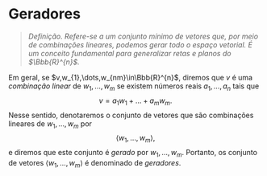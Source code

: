 $\newcommand\mycolv[1]{\begin{bmatrix}#1\end{bmatrix}}$
# Geradores

> $\textit{Definição.}$ *Refere-se a um conjunto mínimo de vetores que, por meio de combinações lineares, podemos gerar todo o espaço vetorial. É um conceito fundamental para generalizar retas e planos do $\Bbb{R}^{n}$.*

Em geral, se $v,w_{1},\dots,w_{nm}\in\Bbb{R}^{n}$, diremos que $v$ é uma *combinação linear* de $w_{1},\dots,w_{m}$ se existem números reais $a_{1},\dots,a_{n}$ tais que
$$
v=a_{1}w_{1}+\dots+a_{m}w_{m}.
$$
Nesse sentido, denotaremos o conjunto de vetores que são combinações lineares de $w_{1},\dots,w_{m}$ por
$$
\langle w_{1},\dots,w_{m} \rangle,
$$
e diremos que este conjunto é *gerado* por $w_{1},\dots,w_{m}$. Portanto, os conjunto de vetores $\langle w_{1},\dots,w_{m} \rangle$ é denominado de *geradores*.